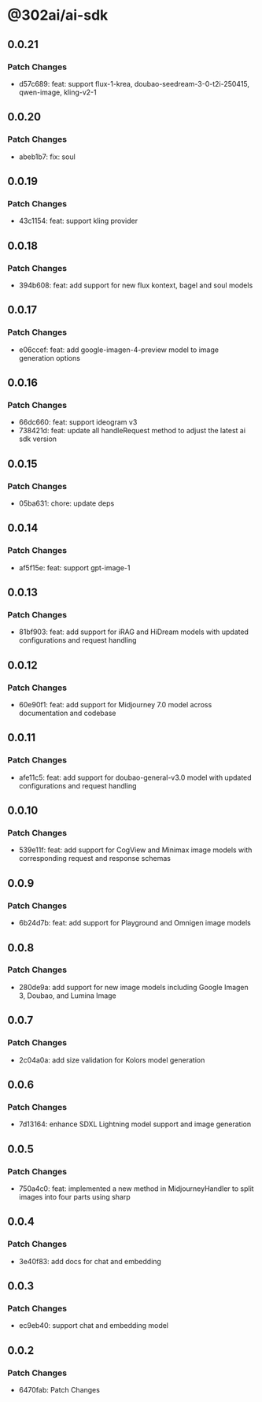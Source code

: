 # @302ai/ai-sdk

## 0.0.21

### Patch Changes

- d57c689: feat: support flux-1-krea, doubao-seedream-3-0-t2i-250415, qwen-image, kling-v2-1

## 0.0.20

### Patch Changes

- abeb1b7: fix: soul

## 0.0.19

### Patch Changes

- 43c1154: feat: support kling provider

## 0.0.18

### Patch Changes

- 394b608: feat: add support for new flux kontext, bagel and soul models

## 0.0.17

### Patch Changes

- e06ccef: feat: add google-imagen-4-preview model to image generation options

## 0.0.16

### Patch Changes

- 66dc660: feat: support ideogram v3
- 738421d: feat: update all handleRequest method to adjust the latest ai sdk version

## 0.0.15

### Patch Changes

- 05ba631: chore: update deps

## 0.0.14

### Patch Changes

- af5f15e: feat: support gpt-image-1

## 0.0.13

### Patch Changes

- 81bf903: feat: add support for iRAG and HiDream models with updated configurations and request handling

## 0.0.12

### Patch Changes

- 60e90f1: feat: add support for Midjourney 7.0 model across documentation and codebase

## 0.0.11

### Patch Changes

- afe11c5: feat: add support for doubao-general-v3.0 model with updated configurations and request handling

## 0.0.10

### Patch Changes

- 539e11f: feat: add support for CogView and Minimax image models with corresponding request and response schemas

## 0.0.9

### Patch Changes

- 6b24d7b: feat: add support for Playground and Omnigen image models

## 0.0.8

### Patch Changes

- 280de9a: add support for new image models including Google Imagen 3, Doubao, and Lumina Image

## 0.0.7

### Patch Changes

- 2c04a0a: add size validation for Kolors model generation

## 0.0.6

### Patch Changes

- 7d13164: enhance SDXL Lightning model support and image generation

## 0.0.5

### Patch Changes

- 750a4c0: feat: implemented a new method in MidjourneyHandler to split images into four parts using sharp

## 0.0.4

### Patch Changes

- 3e40f83: add docs for chat and embedding

## 0.0.3

### Patch Changes

- ec9eb40: support chat and embedding model

## 0.0.2

### Patch Changes

- 6470fab: Patch Changes
